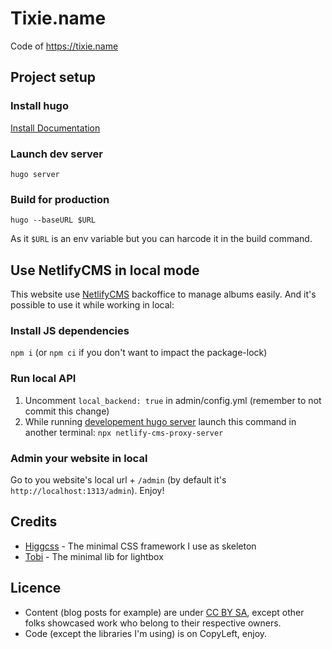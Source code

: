 # Tixie.name

Code of https://tixie.name


## Project setup

### Install hugo
[Install Documentation](https://gohugo.io/getting-started/installing/)

### Launch dev server

```
hugo server
```

### Build for production

```
hugo --baseURL $URL
```

As it `$URL` is an env variable but you can harcode it in the build command.


## Use NetlifyCMS in local mode

This website use [NetlifyCMS](https://www.netlifycms.org/) backoffice to manage albums easily.
And it's possible to use it while working in local:

### Install JS dependencies

`npm i` (or `npm ci` if you don't want to impact the package-lock)

### Run local API

1. Uncomment `local_backend: true` in admin/config.yml (remember to not commit this change)
2. While running [developement hugo server](#launch-dev-server) launch this command in another terminal: `npx netlify-cms-proxy-server`

### Admin your website in local

Go to you website's local url + `/admin` (by default it's `http://localhost:1313/admin`). Enjoy!


## Credits
  * [Higgcss](https://github.com/robinparisi/higgcss) - The minimal CSS framework I use as skeleton
  * [Tobi](https://github.com/rqrauhvmra/Tobi/) - The minimal lib for lightbox

## Licence
  * Content (blog posts for example) are under [CC BY SA](http://creativecommons.org/licenses/by-sa/4.0/), except other folks showcased work who belong to their respective owners.
  * Code (except the libraries I'm using) is on CopyLeft, enjoy.
